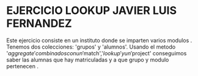# EJERCICIO LOOKUP JAVIER LUIS FERNANDEZ
Este ejercicio consiste en un instituto donde se imparten varios modulos . Tenemos dos colecciones: 'grupos' y 'alumnos'.
Usando el metodo '$aggregate' combinados con un '$match','$lookup' y un '$project' conseguimos saber las alumnas que hay matriculadas y a que grupo y modulo pertenecen .
